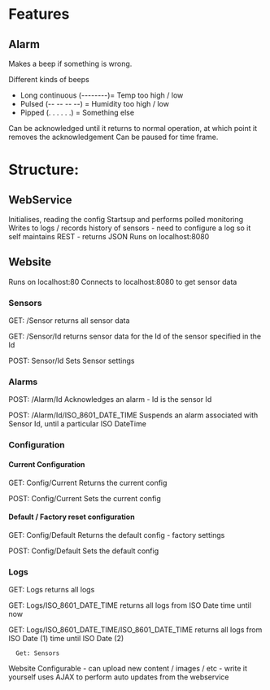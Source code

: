 # Features
## Alarm
Makes a beep if something is wrong.

Different kinds of beeps
- Long continuous (--------)= Temp too high / low
- Pulsed (-- -- -- --) = Humidity too high / low
- Pipped (. . . . . .) = Something else
  
Can be acknowledged until it returns to normal operation, at which point it removes the acknowledgement
Can be paused for time frame.


# Structure:
## WebService
Initialises, reading the config
Startsup and performs polled monitoring
Writes to logs / records history of sensors - need to configure a log so it self maintains
REST - returns JSON
Runs on localhost:8080

## Website
Runs on localhost:80
Connects to localhost:8080 to get sensor data


### Sensors      
GET: /Sensor 
returns all sensor data

GET: /Sensor/Id
returns sensor data for the Id of the sensor specified in the Id
      
POST: Sensor/Id
Sets Sensor settings

### Alarms
POST: /Alarm/Id
Acknowledges an alarm - Id is the sensor Id

POST: /Alarm/Id/ISO_8601_DATE_TIME 
Suspends an alarm associated with Sensor Id, until a particular ISO DateTime


### Configuration
#### Current Configuration
GET: Config/Current
Returns the current config

POST: Config/Current
Sets the current config

#### Default / Factory reset configuration
GET: Config/Default
Returns the default config - factory settings

POST: Config/Default
Sets the default config

### Logs      
GET: Logs
returns all logs

GET: Logs/ISO_8601_DATE_TIME
returns all logs from ISO Date time until now

GET: Logs/ISO_8601_DATE_TIME/ISO_8601_DATE_TIME
returns all logs from ISO Date (1) time until ISO Date (2)

      
      
      Get: Sensors



  Website
    Configurable - can upload new content / images / etc - write it yourself
    uses AJAX to perform auto updates from the webservice




